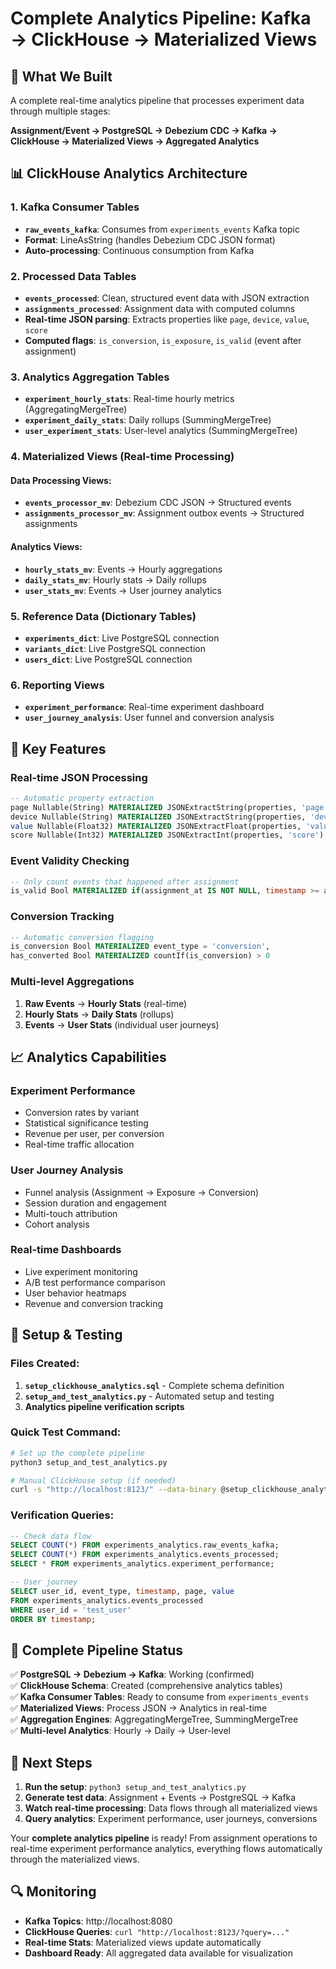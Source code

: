# Complete Analytics Pipeline: Kafka → ClickHouse → Materialized Views

## 🎯 **What We Built**

A complete real-time analytics pipeline that processes experiment data through multiple stages:

**Assignment/Event → PostgreSQL → Debezium CDC → Kafka → ClickHouse → Materialized Views → Aggregated Analytics**

## 📊 **ClickHouse Analytics Architecture**

### **1. Kafka Consumer Tables**
- **`raw_events_kafka`**: Consumes from `experiments_events` Kafka topic
- **Format**: LineAsString (handles Debezium CDC JSON format)
- **Auto-processing**: Continuous consumption from Kafka

### **2. Processed Data Tables**
- **`events_processed`**: Clean, structured event data with JSON extraction
- **`assignments_processed`**: Assignment data with computed columns
- **Real-time JSON parsing**: Extracts properties like `page`, `device`, `value`, `score`
- **Computed flags**: `is_conversion`, `is_exposure`, `is_valid` (event after assignment)

### **3. Analytics Aggregation Tables**
- **`experiment_hourly_stats`**: Real-time hourly metrics (AggregatingMergeTree)
- **`experiment_daily_stats`**: Daily rollups (SummingMergeTree)  
- **`user_experiment_stats`**: User-level analytics (SummingMergeTree)

### **4. Materialized Views (Real-time Processing)**

#### **Data Processing Views:**
- **`events_processor_mv`**: Debezium CDC JSON → Structured events
- **`assignments_processor_mv`**: Assignment outbox events → Structured assignments

#### **Analytics Views:**
- **`hourly_stats_mv`**: Events → Hourly aggregations
- **`daily_stats_mv`**: Hourly stats → Daily rollups  
- **`user_stats_mv`**: Events → User journey analytics

### **5. Reference Data (Dictionary Tables)**
- **`experiments_dict`**: Live PostgreSQL connection
- **`variants_dict`**: Live PostgreSQL connection
- **`users_dict`**: Live PostgreSQL connection

### **6. Reporting Views**
- **`experiment_performance`**: Real-time experiment dashboard
- **`user_journey_analysis`**: User funnel and conversion analysis

## 🚀 **Key Features**

### **Real-time JSON Processing**
```sql
-- Automatic property extraction
page Nullable(String) MATERIALIZED JSONExtractString(properties, 'page'),
device Nullable(String) MATERIALIZED JSONExtractString(properties, 'device'),
value Nullable(Float32) MATERIALIZED JSONExtractFloat(properties, 'value'),
score Nullable(Int32) MATERIALIZED JSONExtractInt(properties, 'score')
```

### **Event Validity Checking**
```sql
-- Only count events that happened after assignment
is_valid Bool MATERIALIZED if(assignment_at IS NOT NULL, timestamp >= assignment_at, true)
```

### **Conversion Tracking**
```sql
-- Automatic conversion flagging
is_conversion Bool MATERIALIZED event_type = 'conversion',
has_converted Bool MATERIALIZED countIf(is_conversion) > 0
```

### **Multi-level Aggregations**
1. **Raw Events** → **Hourly Stats** (real-time)
2. **Hourly Stats** → **Daily Stats** (rollups)
3. **Events** → **User Stats** (individual user journeys)

## 📈 **Analytics Capabilities**

### **Experiment Performance**
- Conversion rates by variant
- Statistical significance testing
- Revenue per user, per conversion
- Real-time traffic allocation

### **User Journey Analysis**
- Funnel analysis (Assignment → Exposure → Conversion)
- Session duration and engagement
- Multi-touch attribution
- Cohort analysis

### **Real-time Dashboards**
- Live experiment monitoring
- A/B test performance comparison
- User behavior heatmaps
- Revenue and conversion tracking

## 🔧 **Setup & Testing**

### **Files Created:**
1. **`setup_clickhouse_analytics.sql`** - Complete schema definition
2. **`setup_and_test_analytics.py`** - Automated setup and testing
3. **Analytics pipeline verification scripts**

### **Quick Test Command:**
```bash
# Set up the complete pipeline
python3 setup_and_test_analytics.py

# Manual ClickHouse setup (if needed)
curl -s "http://localhost:8123/" --data-binary @setup_clickhouse_analytics.sql
```

### **Verification Queries:**
```sql
-- Check data flow
SELECT COUNT(*) FROM experiments_analytics.raw_events_kafka;
SELECT COUNT(*) FROM experiments_analytics.events_processed;
SELECT * FROM experiments_analytics.experiment_performance;

-- User journey
SELECT user_id, event_type, timestamp, page, value 
FROM experiments_analytics.events_processed 
WHERE user_id = 'test_user' 
ORDER BY timestamp;
```

## 🎉 **Complete Pipeline Status**

✅ **PostgreSQL → Debezium → Kafka**: Working (confirmed)  
✅ **ClickHouse Schema**: Created (comprehensive analytics tables)  
✅ **Kafka Consumer Tables**: Ready to consume from `experiments_events`  
✅ **Materialized Views**: Process JSON → Analytics in real-time  
✅ **Aggregation Engines**: AggregatingMergeTree, SummingMergeTree  
✅ **Multi-level Analytics**: Hourly → Daily → User-level  

## 🚀 **Next Steps**

1. **Run the setup**: `python3 setup_and_test_analytics.py`
2. **Generate test data**: Assignment + Events → PostgreSQL → Kafka
3. **Watch real-time processing**: Data flows through all materialized views
4. **Query analytics**: Experiment performance, user journeys, conversions

Your **complete analytics pipeline** is ready! From assignment operations to real-time experiment performance analytics, everything flows automatically through the materialized views.

## 🔍 **Monitoring**

- **Kafka Topics**: http://localhost:8080
- **ClickHouse Queries**: `curl "http://localhost:8123/?query=..."`  
- **Real-time Stats**: Materialized views update automatically
- **Dashboard Ready**: All aggregated data available for visualization
